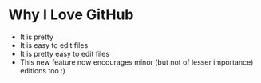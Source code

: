 # Why I Love GitHub

* It is pretty
* It is easy to edit files
* It is pretty easy to edit files
* This new feature now encourages minor (but not of lesser importance) editions too :)